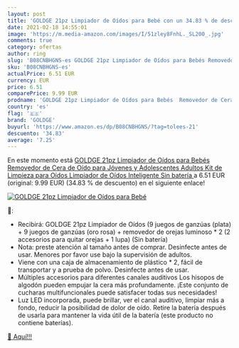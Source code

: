 ```yaml
---
layout: post
title: 'GOLDGE 21pz Limpiador de Oídos para Bebé con un 34.83 % de descuento'
date: 2021-02-18 14:55:01
image: 'https://m.media-amazon.com/images/I/51zley8FnhL._SL200_.jpg'
comments: true
category: ofertas
author: ring
slug: 'B08CNBHGNS-es GOLDGE 21pz Limpiador de Oídos para Bebés Removedor de...'
sku: 'B08CNBHGNS-es'
actualPrice: 6.51 EUR
currency: EUR
price: 6.51
comparePrice: 9.99 EUR
prodname: 'GOLDGE 21pz Limpiador de Oídos para Bebés  Removedor de Cera de Oído para Jóvenes y Adolescentes Adultos Kit de Limpieza para Oídos Limpiador de Oídos Inteligente  Sin batería '
country: 'es'
flag: '🇪🇸'
brand: 'GOLDGE'
buyurl: 'https://www.amazon.es/dp/B08CNBHGNS/?tag=tolees-21'
descuento: '34.83'
average: '7.25'
---
```


En este momento está [GOLDGE 21pz Limpiador de Oídos para Bebés  Removedor de Cera de Oído para Jóvenes y Adolescentes Adultos Kit de Limpieza para Oídos Limpiador de Oídos Inteligente  Sin batería ](https://www.amazon.es/dp/B08CNBHGNS/?tag=tolees-21) a 6.51 EUR (original: 9.99 EUR) (34.83 %  de descuento) en el siguiente enlace!

[![GOLDGE 21pz Limpiador de Oídos para Bebé](https://m.media-amazon.com/images/I/51zley8FnhL._SL200_.jpg)](https://www.amazon.es/dp/B08CNBHGNS/?tag=tolees-21)

🔎:

- Recibirá: GOLDGE 21pz Limpiador de Oídos (9 juegos de ganzúas (plata) + 9 juegos de ganzúas (oro rosa) + removedor de orejas luminoso * 2 (2 accesorios para quitar orejas + 1 lupa) (Sin batería)
- Nota: preste atención al tamaño antes de comprar. Desinfecte antes de usar. Menores por favor use bajo la supervisión de adultos.
- Viene con una caja de almacenamiento de plástico * 2, fácil de transportar y a prueba de polvo. Desinfecte antes de usar.
- Múltiples accesorios para diferentes canales auditivos Los hisopos de algodón pueden empujar la cera más profundamente. ¡Este conjunto de cucharas multifuncionales puede satisfacer todas sus necesidades!
- Luz LED incorporada, puede brillar, ver el canal auditivo, limpiar más a fondo, reducir la posibilidad de dolor de oído. Retire la batería después de usarla para mantener la vida útil de la batería (este producto no contiene baterías).

[🛒 Aquí!!!](https://www.amazon.es/dp/B08CNBHGNS/?tag=tolees-21)
